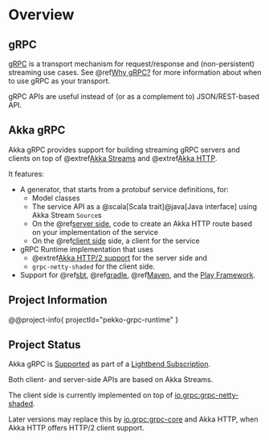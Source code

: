 # Overview

## gRPC

[gRPC](https://grpc.io) is a transport mechanism for request/response and (non-persistent) streaming use cases. See
@ref[Why gRPC?](whygrpc.md) for more information about when to use gRPC as your transport.

gRPC APIs are useful instead of (or as a complement to) JSON/REST-based API.

## Akka gRPC

Akka gRPC provides support for building streaming gRPC servers and clients on top
of @extref[Akka Streams](akka:stream/) and @extref[Akka HTTP](akka-http:).

It features:

 * A generator, that starts from a protobuf service definitions, for:
    - Model classes
    - The service API as a @scala[Scala trait]@java[Java interface] using Akka Stream `Source`s
    - On the @ref[server side](server/index.md), code to create an Akka HTTP route based on your implementation of the service
    - On the @ref[client side](client/index.md) side, a client for the service
 * gRPC Runtime implementation that uses 
    - @extref[Akka HTTP/2 support](akka-http:server-side/http2.html) for the server side and 
    - `grpc-netty-shaded` for the client side.
 * Support for @ref[sbt](buildtools/sbt.md), @ref[gradle](buildtools/gradle.md), @ref[Maven](buildtools/maven.md),
   and the [Play Framework](https://developer.lightbend.com/docs/play-grpc/current/).

## Project Information

@@project-info{ projectId="pekko-grpc-runtime" }

## Project Status

Akka gRPC is [Supported](https://developer.lightbend.com/docs/introduction/getting-help/support-terminology.html)
as part of a [Lightbend Subscription](https://www.lightbend.com/lightbend-subscription).

Both client- and server-side APIs are based on Akka Streams.

The client side is currently implemented on top of [io.grpc:grpc-netty-shaded](https://mvnrepository.com/artifact/io.grpc/grpc-netty-shaded).

Later versions may replace this by [io.grpc:grpc-core](https://mvnrepository.com/artifact/io.grpc/grpc-core) and Akka HTTP, when Akka HTTP offers HTTP/2 client support.

